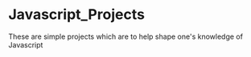 # Javascript_Projects
These are simple projects which are to help shape one's knowledge of Javascript 
